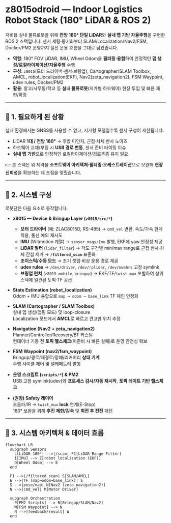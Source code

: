 # z8015odroid — Indoor Logistics Robot Stack (180° LiDAR & ROS 2)

저비용 실내 물류로봇을 위해 **전방 180° 단일 LiDAR**와 **실내 맵 기반 자율주행**을 구현한 ROS 2 스택입니다. 센서 세팅·동기화부터 SLAM/Localization/Nav2/FSM, Docker/PM2 운영까지 실전 운용 흐름을 그대로 담았습니다.

- **역할**: 180° FOV LiDAR, IMU, Wheel Odom을 **필터링·융합**하여 안정적인 **맵 생성/로컬라이제이션/자율주행** 수행  
- **구성**: `z8015`(모터 드라이버·센서·브링업), Cartographer/SLAM Toolbox, AMCL, robot_localization(EKF), Nav2(zeta_navigation2), FSM Waypoint, udev rules, Docker/PM2  
- **활용**: 창고/사무동/학교 등 **실내 물류로봇**(저가형 하드웨어) 현장 투입 및 빠른 재현/확장

---

## 📌 1. 필요하게 된 상황

실내 환경에서는 GNSS를 사용할 수 없고, 저가형 모델일수록 센서 구성이 제한됩니다.

- LiDAR **1대 / 전방 180°** → 후방 미인지, 근접·차체 반사 노이즈  
- 하드웨어 교체/부팅 시 **USB 경로 변동**, 센서 준비 타이밍 이슈  
- **실내 맵 기반**으로 안정적인 로컬라이제이션/경로추종 유지 필요

👉 본 스택은 위 제약을 **소프트웨어 아키텍처·필터링·오케스트레이션**으로 보완해 **현장 신뢰성**을 확보하는 데 초점을 맞췄습니다.

---

## 🔧 2. 시스템 구성

로봇단은 다음 요소로 동작합니다.

- **z8015 — Device & Bringup Layer (`z8015/src/*`)**
  - **모터 드라이버** (예: ZLAC8015D, RS-485) → `cmd_vel` 변환, 속도/가속 한계 적용, 통신 예외 재시도
  - **IMU** (Witmotion 계열) → `sensor_msgs/Imu` 발행, EKF에 yaw 안정성 제공
  - **LiDAR 필터** (`lidar_filter`) → 각도 구간별 min/max range로 근접 반사·차체 간섭 제거 → **`/filtered_scan`** 표준화
  - **조이스틱/수동 모드** → 초기 셋업·비상 운용 경로 제공
  - **udev rules** → `/dev/driver`, `/dev/rplidar`, `/dev/mwahrs` 고정 symlink
  - **브링업 런치** (`z8015_mobile_bringup`) → EKF/TF/`twist_mux` 포함하여 상위 스택에 일관된 토픽·TF 공급

- **State Estimation (robot_localization)**  
  Odom + IMU 융합으로 `map → odom → base_link` TF 체인 안정화

- **SLAM (Cartographer / SLAM Toolbox)**  
  실내 맵 생성(맵핑 모드) 및 loop-closure  
  Localization 모드에서 **AMCL**로 빠르고 견고한 위치 추정

- **Navigation (Nav2 + zeta_navigation2)**  
  Planner/Controller/Recovery/BT 커스텀  
  컨테이너 기동 전 **토픽 헬스체크**(미준비 시 빠른 실패)로 운영 안전성 확보

- **FSM Waypoint (nav2/fsm_waypoint)**  
  Bringup/경로/재경로/장애/리커버리 **상태 기계**  
  주행 사이클 제어 및 텔레메트리 발행

- **운영 스크립트 (`scripts/*`) & PM2**  
  USB 고정 symlink(udev)와 **프로세스 감시/자동 재시작**, **토픽 레이트 기반 헬스체크**

- **(권장) Safety 레이어**  
  초음파/IR → `twist_mux` **lock** 연계(E-Stop)  
  180° 보완을 위해 **후진 제한/감속** 및 **회전 후 전진** 패턴

---

## 🔀 3. 시스템 아키텍처 & 데이터 흐름

```mermaid
flowchart LR
  subgraph Sensors
    L[LiDAR 180°] -->|/scan| F1[LiDAR Range Filter]
    I[IMU] --> E[robot_localization (EKF)]
    O[Wheel Odom] --> E
  end

  F1 -->|/filtered_scan| S[SLAM/AMCL]
  E -->|TF (map→odom→base_link)| S
  S -->|pose/map| N[Nav2 (zeta_navigation2)]
  N -->|cmd_vel| M[Motor Driver]

  subgraph Orchestration
    P[PM2 Scripts] --> B[Bringup/SLAM/Nav2]
    W[FSM Waypoint] --> N
    N -->|feedback/result| W
  end